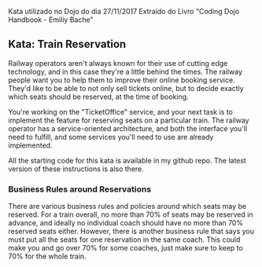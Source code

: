 Kata utilizado no Dojo do dia 27/11/2017
Extraído do Livro "Coding Dojo Handbook - Emiliy Bache"


## Kata: Train Reservation
Railway operators aren't always known for their use of cutting edge technology, and in this case they're a little behind the times. The railway people want you to help them to improve their online booking service. They'd like to be able to not only sell tickets online, but to decide exactly which seats should be reserved, at the time of booking.

You're working on the "TicketOffice" service, and your next task is to implement the feature for reserving seats on a particular train. The railway operator has a service-oriented architecture, and both the interface you'll need to fulfill, and some services you'll need to use are already implemented.

All the starting code for this kata is available in my github repo. The latest version of these instructions is also there.

### Business Rules around Reservations
There are various business rules and policies around which seats may be reserved. For a train overall, no more than 70% of seats may be reserved in advance, and ideally no individual coach should have no more than 70% reserved seats either. However, there is another business rule that says you must put all the seats for one reservation in the same coach. This could make you and go over 70% for some coaches, just make sure to keep to 70% for the whole train.
